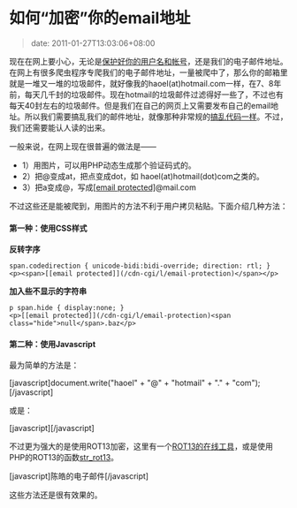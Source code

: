 # 如何“加密”你的email地址
>date: 2011-01-27T13:03:06+08:00


现在在网上要小心，无论是[保护好你的用户名和帐号](https://coolshell.cn/articles/2428.html)，还是我们的电子邮件地址。在网上有很多爬虫程序专爬我们的电子邮件地址，一量被爬中了，那么你的邮箱里就是一堆又一堆的垃圾邮件，就好像我的haoel(at)hotmail.com一样，在7、8年前，每天几千封的垃圾邮件。现在hotmail的垃圾邮件过滤得好一些了，不过也有每天40封左右的垃圾邮件。但是我们在自己的网页上又需要发布自己的email地址。所以我们需要搞乱我们的邮件地址，就像那种非常规的[搞乱代码一样](https://coolshell.cn/articles/933.html)。不过，我们还需要能认人读的出来。


一般来说，在网上现在很普遍的做法是——


* 1）用图片，可以用PHP动态生成那个验证码式的。
* 2）把@变成at，把点变成dot，如 haoel(at)hotmail(dot)com之类的。
* 3）把a变成@，写成[[email protected]](/cdn-cgi/l/email-protection)@mail.com


不过这些还是能被爬到，用图片的方法不利于用户拷贝粘贴。下面介绍几种方法：


#### 第一种：使用CSS样式


**反转字序**



```
span.codedirection { unicode-bidi:bidi-override; direction: rtl; }
<p><span>[[email protected]](/cdn-cgi/l/email-protection)</span></p>
```


**加入些不显示的字符串**



```
p span.hide { display:none; }
<p>[[email protected]](/cdn-cgi/l/email-protection)<span class="hide">null</span>.baz</p>
```

#### 第二种：使用Javascript


最为简单的方法是：


[javascript]document.write("haoel" + "@" + "hotmail" + "." + "com");[/javascript]


或是：


[javascript]<script type="text/javascript">  

<!–  

var string1 = "@";  

var string2 = "haoel";  

var string3 = "hotmail.com";  

var string4 = string2 + string1 + string3;  

document.write("<a href=" + "mail" + "to:" + string2 + string1 + string3 + ">" + string4 + "</a>");  

//–>  

</script>[/javascript]


不过更为强大的是使用ROT13加密，这里有一个[ROT13的在线工具](http://rot13.de/)，或是使用PHP的ROT13的函数[str\_rot13](http://ch2.php.net/str_rot13)。


[javascript]<script type=”text/javascript”>  

document.write(“<n uers=\"znvygb:[[email protected]](/cdn-cgi/l/email-protection)\">”.replace(/[a-zA-Z]/g,  

function(c){return String.fromCharCode((c<=”Z”?90:122)>=(c=c.charCodeAt(0)+13)?c:c-26);}));  

</script>陈皓的电子邮件</a>[/javascript]


这些方法还是很有效果的。



